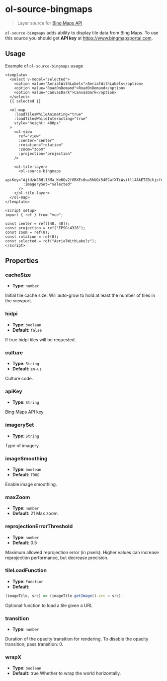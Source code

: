 # ol-source-bingmaps

> Layer source for [Bing Maps API](https://www.bing.com/maps)

`ol-source-bingmaps` adds ability to display tile data from Bing Maps. To use
this source you should get **API key** at https://www.bingmapsportal.com.

<script setup>
import BingMapsDemo from "@demos/BingMapsDemo.vue"
</script>

<ClientOnly>
<BingMapsDemo />
</ClientOnly>

## Usage

Example of `ol-source-bingmaps` usage

```vue
<template>
  <select v-model="selected">
    <option value="AerialWithLabels">AerialWithLabels</option>
    <option value="RoadOnDemand">RoadOnDemand</option>
    <option value="CanvasDark">CanvasDark</option>
  </select>
  {{ selected }}

  <ol-map
    :loadTilesWhileAnimating="true"
    :loadTilesWhileInteracting="true"
    style="height: 400px"
  >
    <ol-view
      ref="view"
      :center="center"
      :rotation="rotation"
      :zoom="zoom"
      :projection="projection"
    />

    <ol-tile-layer>
      <ol-source-bingmaps
        apiKey="AjtUzWJBHlI3Ma_Ke6Qv2fGRXEs0ua5hUQi54ECwfXTiWsitll4AkETZDihjcfeI"
        :imagerySet="selected"
      />
    </ol-tile-layer>
  </ol-map>
</template>

<script setup>
import { ref } from "vue";

const center = ref([40, 40]);
const projection = ref("EPSG:4326");
const zoom = ref(8);
const rotation = ref(0);
const selected = ref("AerialWithLabels");
</script>
```

## Properties

### cacheSize

- **Type**: `number`

Initial tile cache size. Will auto-grow to hold at least the number of tiles in the viewport.

### hidpi

- **Type**: `boolean`
- **Default**: `false`

If true hidpi tiles will be requested.

### culture

- **Type**: `String`
- **Default**: `en-us`

Culture code.

### apiKey

- **Type**: `String`

Bing Maps API key

### imagerySet

- **Type**: `String`

Type of imagery.

### imageSmoothing

- **Type**: `boolean`
- **Default**: `TRUE`

Enable image smoothing.

### maxZoom

- **Type**: `number`
- **Default**: 21
  Max zoom.

### reprojectionErrorThreshold

- **Type**: `number `
- **Default**: 0.5

Maximum allowed reprojection error (in pixels). Higher values can increase reprojection performance, but decrease precision.

### tileLoadFunction

- **Type**: `Function`
- **Default**:

```js
(imageTile, src) => (imageTile.getImage().src = src);
```

Optional function to load a tile given a URL

### transition

- **Type**: `number`

Duration of the opacity transition for rendering. To disable the opacity transition, pass transition: 0.

### wrapX

- **Type**: `boolean `
- **Default**: true
  Whether to wrap the world horizontally.
